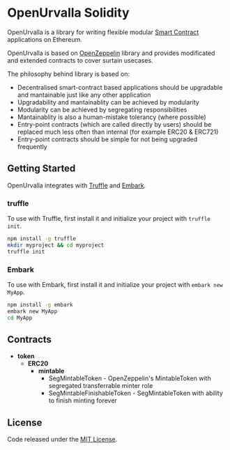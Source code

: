 # OpenUrvalla Solidity

OpenUrvalla is a library for writing flexible modular [Smart Contract](https://en.wikipedia.org/wiki/Smart_contract) applications on Ethereum.

OpenUrvalla is based on [OpenZeppelin](https://github.com/OpenZeppelin/openzeppelin-solidity) library and provides modificated and extended contracts to cover surtain usecases.

The philosophy behind library is based on:
* Decentralised smart-contract based applications should be upgradable and mantainable just like any other application
* Upgradability and mantainablity can be achieved by modularity
* Modularity can be achieved by segregating responsibilities
* Mantainablity is also a human-mistake tolerancy (where possible)
* Entry-point contracts (which are called directly by users) should be replaced much less often than internal (for example ERC20 & ERC721)
* Entry-point contracts should be simple for not being upgraded frequently

## Getting Started

OpenUrvalla integrates with [Truffle](https://github.com/ConsenSys/truffle) and [Embark](https://github.com/embark-framework/embark/).

### truffle

To use with Truffle, first install it and initialize your project with `truffle init`.

```sh
npm install -g truffle
mkdir myproject && cd myproject
truffle init
```

### Embark

To use with Embark, first install it and initialize your project with `embark new MyApp`.

```sh
npm install -g embark
embark new MyApp
cd MyApp
```

## Contracts

* **token**
	* **ERC20**
		* **mintable**
			* SegMintableToken - OpenZeppelin's MintableToken with segregated transferrable minter role
			* SegMintableFinishableToken - SegMintableToken with ability to finish minting forever

## License
Code released under the [MIT License](https://github.com/urvalla/openurvalla-solidity/blob/master/LICENSE).